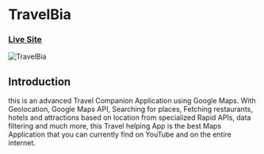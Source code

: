 # TravelBia

### [Live Site](https://travelbia.netlify.app/)

![TravelBia](https://ibb.co/mCMjcM4)

## Introduction

this is an advanced Travel Companion Application using Google Maps. With Geolocation, Google Maps API, Searching for places, Fetching restaurants, hotels and attractions based on location from specialized Rapid APIs, data filtering and much more, this Travel helping App is the best Maps Application that you can currently find on YouTube and on the entire internet.
